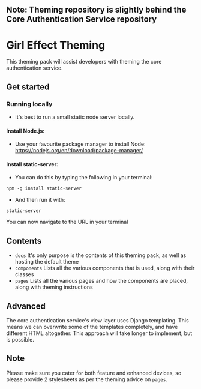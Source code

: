 ## Note: Theming repository is slightly behind the Core Authentication Service repository


# Girl Effect Theming

This theming pack will assist developers with theming the core authentication service.

## Get started

### Running locally

* It's best to run a small static node server locally.

#### Install Node.js:

* Use your favourite package manager to install Node:
https://nodejs.org/en/download/package-manager/

#### Install static-server:

* You can do this by typing the following in your terminal:

`npm -g install static-server`

* And then run it with:

`static-server`

You can now navigate to the URL in your terminal

## Contents

* `docs` It's only purpose is the contents of this theming pack, as well as hosting the default theme
* `components` Lists all the various components that is used, along with their classes
* `pages` Lists all the various pages and how the components are placed, along with theming instructions

## Advanced

The core authentication service's view layer uses Django templating. This means we can overwrite some of the templates
completely, and have different HTML altogether. This approach will take longer to implement, but is possible.

## Note

Please make sure you cater for both feature and enhanced devices, so please provide 2 stylesheets as per the theming advice on `pages`.
